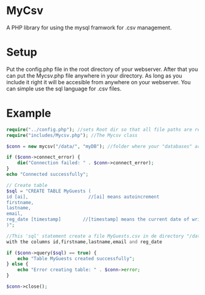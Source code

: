 # MyCsv
A PHP library for using the mysql framwork for .csv management.

# Setup
Put the config.php file in the root directory of your webserver. 
After that you can put the Mycsv.php file anywhere in your directory. As long as you include it right it will be accesible from 
anywhere on your webserver. You can simple use the sql language for .csv files. 

# Example
```php
require("../config.php"); //sets Root dir so that all file paths are relative to the webservers root
require("includes/Mycsv.php"); //The Mycsv class

$conn = new mycsv("/data/", "myDB"); //folder where your "databases" are stored and the name of your "database" aka folder. So the location is from the root of your directory "/data/myDB/". In here will your tables or .csv files be stored.

if ($conn->connect_error) {
    die("Connection failed: " . $conn->connect_error);
} 
echo "Connected successfully";

// Create table
$sql = "CREATE TABLE MyGuests (
id [ai],                      //[ai] means autoincrement
firstname,
lastname,
email,
reg_date [timestamp]        //[timestamp] means the current date of writing the data to the .csv file. 
)";

//This 'sql' statement create a file MyGuests.csv in de directory "/data/myDB/" 
with the columns id,firstname,lastname,email and reg_date

if ($conn->query($sql) == true) {
    echo "Table MyGuests created successfully";
} else {
    echo "Error creating table: " . $conn->error;
}

$conn->close();

```
